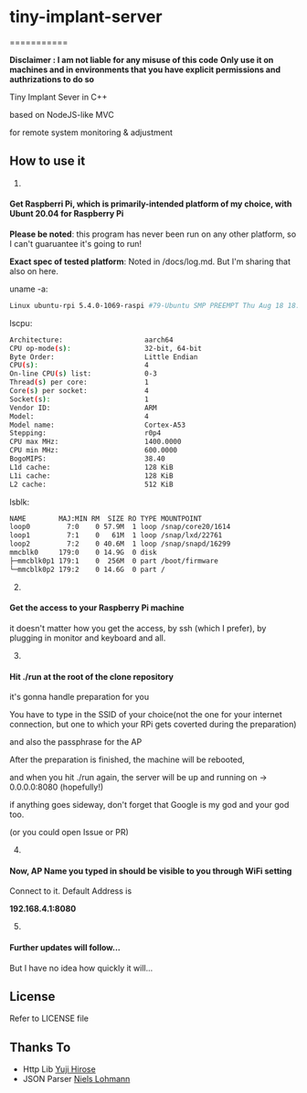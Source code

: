 # tiny-implant-server

===========

**Disclaimer : I am not liable for any misuse of this code**
**Only use it on machines and in environments that you have explicit permissions and authrizations to do so**

Tiny Implant Sever in C++

based on NodeJS-like MVC

for remote system monitoring & adjustment

## How to use it

1. 
#### Get Raspberri Pi, which is primarily-intended platform of my choice, with Ubunt 20.04 for Raspberry Pi 

**Please be noted**: this program has never been run on any other platform, so I can't guaruantee it's going to run!

**Exact spec of tested platform**: Noted in /docs/log.md. But I'm sharing that also on here.

uname -a:

```bash
Linux ubuntu-rpi 5.4.0-1069-raspi #79-Ubuntu SMP PREEMPT Thu Aug 18 18:15:22 UTC 2022 aarch64 aarch64 aarch64 GNU/Linux
```

lscpu:

```bash
Architecture:                    aarch64
CPU op-mode(s):                  32-bit, 64-bit
Byte Order:                      Little Endian
CPU(s):                          4
On-line CPU(s) list:             0-3
Thread(s) per core:              1
Core(s) per socket:              4
Socket(s):                       1
Vendor ID:                       ARM
Model:                           4
Model name:                      Cortex-A53
Stepping:                        r0p4
CPU max MHz:                     1400.0000
CPU min MHz:                     600.0000
BogoMIPS:                        38.40
L1d cache:                       128 KiB
L1i cache:                       128 KiB
L2 cache:                        512 KiB
```

lsblk:

```bash
NAME        MAJ:MIN RM  SIZE RO TYPE MOUNTPOINT
loop0         7:0    0 57.9M  1 loop /snap/core20/1614
loop1         7:1    0   61M  1 loop /snap/lxd/22761
loop2         7:2    0 40.6M  1 loop /snap/snapd/16299
mmcblk0     179:0    0 14.9G  0 disk
├─mmcblk0p1 179:1    0  256M  0 part /boot/firmware
└─mmcblk0p2 179:2    0 14.6G  0 part /
```

2. 
#### Get the access to your Raspberry Pi machine

it doesn't matter how you get the access, by ssh (which I prefer), by plugging in monitor and keyboard and all.


3.
#### Hit ./run at the root of the clone repository

it's gonna handle preparation for you

You have to type in the SSID of your choice(not the one for your internet connection, but one to which your RPi gets coverted during the preparation)

and also the passphrase for the AP

After the preparation is finished, the machine will be rebooted,

and when you hit ./run again, the server will be up and running on -> 0.0.0.0:8080 (hopefully!)

if anything goes sideway, don't forget that Google is my god and your god too.

(or you could open Issue or PR)

4.
#### Now, AP Name you typed in should be visible to you through WiFi setting

Connect to it. Default Address is 

**192.168.4.1:8080**

5.
#### Further updates will follow...

But I have no idea how quickly it will...


License
-------

Refer to LICENSE file

Thanks To
-----------------
- Http Lib
[Yuji Hirose](https://github.com/yhirose/cpp-httplib)
- JSON Parser
[Niels Lohmann](https://github.com/nlohmann/json)
